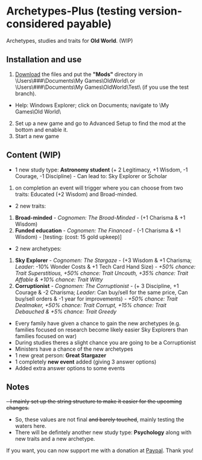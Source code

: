 # Archetypes-Plus (testing version- considered payable)
Archetypes, studies and traits for **Old World**. (WIP)

## Installation and use

1. [Download](https://github.com/ShadowDuke/OW_Archetypes-Plus/archive/master.zip) the files and put the **"Mods"** directory in \Users\\###\Documents\My Games\OldWorld\ or \Users\\###\Documents\My Games\OldWorld\Test\ (if you use the test branch).
- Help: Windows Explorer; click on Documents; navigate to \My Games\Old World\
2. Set up a new game and go to Advanced Setup to find the mod at the bottom and enable it. 
3. Start a new game


## Content (WIP)

- 1 new study type: **Astronomy student** (+ 2 Legitimacy, +1 Wisdom, -1 Courage, -1 Discipline) - Can lead to: Sky Explorer or Scholar
1. on completion an event will trigger where you can choose from two traits: Educated (+2 Wisdom) and Broad-minded.
- 2 new traits:
1. **Broad-minded** - *Cognomen: The Broad-Minded* - (+1 Charisma & +1 Wisdom)
2. **Funded education** - *Cognomen: The Financed* - (-1 Charisma & +1 Wisdom) - [testing: (cost: 15 gold upkeep)]
- 2 new archetypes:
1. **Sky Explorer** - *Cognomen: The Stargaze* - (+3 Wisdom & +1 Charisma; *Leader*: -10% Wonder Costs & +1 Tech Card Hand Size) - *+50% chance: Trait Superstitious, +50% chance: Trait Uncouth, +35% chance: Trait Affable & +10% chance: Trait Witty*
2. **Corruptionist** - *Cognomen: The Corruptionist* - (+ 3 Discipline, +1 Courage & -2 Charisma; *Leader*: Can buy/sell for the same price, Can buy/sell orders & -1 year for improvements) - *+50% chance: Trait Dealmaker, +50% chance: Trait Corrupt, +15% chance: Trait Debauched & +5% chance: Trait Greedy*
- Every family have given a chance to gain the new archetypes (e.g. families focused on research become likely easier Sky Explorers than families focused on war)
- During studies theres a slight chance you are going to be a Corruptionist
- Ministers have a chance of the new archetypes
- 1 new great person: **Great Stargazer**
- 1 completely **new event** added (giving 3 answer options)
- Added extra answer options to some events

## Notes
~~- I mainly set up the string structure to make it easier for the upcoming changes.~~
- So, these values are not final ~~and barely touched~~, mainly testing the waters here.
- There will be defintely another new study type: **Psychology** along with new traits and a new archetype.


If you want, you can now support me with a donation at [Paypal](https://www.paypal.com/cgi-bin/webscr?cmd=_s-xclick&hosted_button_id=5X8TNX5DN2G5C&source=url). Thank you!
